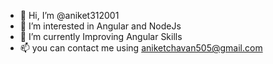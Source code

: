 - 👋 Hi, I’m @aniket312001
- 👀 I’m interested in Angular and NodeJs
- 🌱 I’m currently Improving Angular Skills 
- 📫 you can contact me using aniketchavan505@gmail.com

<!---
aniket312001/aniket312001 is a ✨ special ✨ repository because its `README.md` (this file) appears on your GitHub profile.
You can click the Preview link to take a look at your changes.
--->
